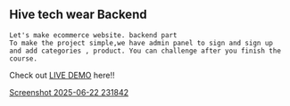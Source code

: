 ## Hive tech wear Backend

```
Let's make ecommerce website. backend part
To make the project simple,we have admin panel to sign and sign up
and add categories , product. You can challenge after you finish the course.
```
Check out [LIVE DEMO](https://hivetechwearbackend.onrender.com) here!!

[Screenshot 2025-06-22 231842](https://github.com/user-attachments/assets/62823117-1918-449d-a99d-6ae370d418a1)
